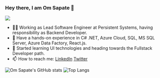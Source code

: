### Hey there, I am Om Sapate 👋
 
<!--
**omsapate/omsapate** is a ✨ _special_ ✨ repository because its `README.md` (this file) appears on your GitHub profile -->
<!-- 👯 I’m looking to collaborate on ... - 🤔 I’m looking for help with ... - 😄 Pronouns: ... -->

![](https://komarev.com/ghpvc/?username=omsapate)

- 👨‍💻 Working as Lead Software Engineer at Persistent Systems, having responsibility as Backend Developer.
- 🔭 Have a hands-on experience in C# .NET, Azure Cloud, SQL, MS SQL Server, Azure Data Factory, React.js.
- 🌱 Started learning UI technologies and heading towards the Fullstack Developer path.
- 📫 How to reach me: <a href="https://www.linkedin.com/in/omsapate">LinkedIn</a> <a href="https://www.twitter.com/om_sapate">Twitter</a>

![Om Sapate's GitHub stats](https://github-readme-stats.vercel.app/api?username=omsapate&hide=contribs,issues&count_private=true&include_all_commits=true)
![Top Langs](https://github-readme-stats.vercel.app/api/top-langs/?username=omsapate&hide=jupyter%20notebook&ering&layout=compact)
